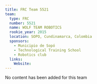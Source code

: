 ```yaml
---
title: FRC Team 5521
team:
  type: FRC
  number: 5521
  name: WOLF TEAM ROBOTICS
  rookie_year: 2015
  location: SOPO, Cundinamarca, Colombia
  sponsors:
    - Municipio de Sopó
    - Technological Training School
    - Robotics club
  links:
    Website: 
---
```

No content has been added for this team